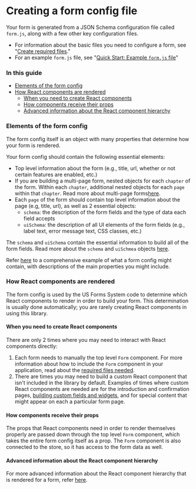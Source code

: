 # Creating a form config file

Your form is generated from a JSON Schema configuration file called `form.js`, along with a few other key configuration files.

- For information about the basic files you need to configure a form, see "[Create required files](../getting-started/installing-the-us-forms-system-in-an-existing-application.md#create-required-files)."
- For an example `form.js` file, see "[Quick Start: Example `form.js` file](quick-start-example-formjs-file.md)"

### In this guide

- [Elements of the form config](#elements-of-the-form-config)
- [How React components are rendered](#how-react-components-are-rendered)
  - [When you need to create React components](#when-you-need-to-create-react-components)
  - [How components receive their props](#how-components-receive-their-props)
  - [Advanced information about the React component hierarchy](#advanced-information-about-the-react-component-hierarchy)

### Elements of the form config

The form config itself is an object with many properties that determine how your form is rendered.

Your form config should contain the following essential elements:
- Top level information about the form (e.g., title, url, whether or not certain features are enabled, etc.)
- If you are building a multi-page form, nested objects for each `chapter` of the form. Within each `chapter`, additional nested objects for each `page` within that `chapter`. Read more about multi-page forms[here](creating-custom-fields-and-widgets#supporting-multi-page-forms).
- Each `page` of the form should contain top level information about the page (e.g, title, url), as well as 2 essential objects:
  - `schema`: the description of the form fields and the type of data each field accepts
  - `uiSchema`: the description of all UI elements of the form fields (e.g., label text, error message text, CSS classes, etc.)

The `schema` and `uiSchema` contain the essential information to build all of the form fields. Read more about the `schema` and `uiSchmea` objects [here](about-the-schema-and-uischema-objects).

Refer [here](quick-start-example-formjs-file.md) to a comprehensive example of what a form config might contain, with descriptions of the main properties you might include.

### How React components are rendered

The form config is used by the US Forms System code to determine which React components to render in order to build your form. This determination is usually done automatically; you are rarely creating React components in using this library. 

#### When you need to create React components

There are only 2 times where you may need to interact with React components directly:

1. Each form needs to manually the top level `Form` component. For more information about how to include the `Form` component in your application, read about the [required files needed](../getting-started/installing-the-us-forms-system-in-an-existing-application#create-required-files).
2. There are times you may need to build a custom React component that isn't included in the library by default. Examples of times where custom React components are needed are for the introduction and confirmation pages, [building custom fields and widgets](creating-custom-fields-and-widgets), and for special content that might appear on each a particular form page.

#### How components receive their props

The props that React components need in order to render themselves properly are passed down through the top level `Form` component, which takes the entire form config itself as a prop. The `Form` component is also connected to the store, so it has access to the form data as well.

#### Advanced information about the React component hierarchy

For more advanced information about the React component hierarchy that is rendered for a form, refer [here](../how-the-library-works/the-component-hierarchy).
